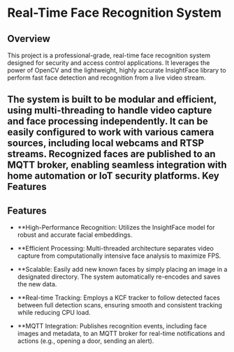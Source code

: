 # Real-Time Face Recognition System

## Overview

This project is a professional-grade, real-time face recognition system designed for security and access control applications. It leverages the power of OpenCV and the lightweight, highly accurate InsightFace library to perform fast face detection and recognition from a live video stream.

The system is built to be modular and efficient, using multi-threading to handle video capture and face processing independently. It can be easily configured to work with various camera sources, including local webcams and RTSP streams. Recognized faces are published to an MQTT broker, enabling seamless integration with home automation or IoT security platforms.
Key Features
---
## Features
- **High-Performance Recognition: Utilizes the InsightFace model for robust and accurate facial embeddings.

- **Efficient Processing: Multi-threaded architecture separates video capture from computationally intensive face analysis to maximize FPS.

- **Scalable: Easily add new known faces by simply placing an image in a designated directory. The system automatically re-encodes and saves the new data.

- **Real-time Tracking: Employs a KCF tracker to follow detected faces between full detection scans, ensuring smooth and consistent tracking while reducing CPU load.

- **MQTT Integration: Publishes recognition events, including face images and metadata, to an MQTT broker for real-time notifications and actions (e.g., opening a door, sending an alert).  
